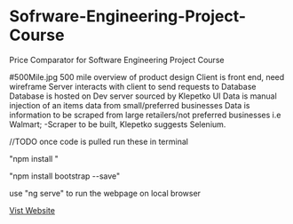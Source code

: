 # Sofrware-Engineering-Project-Course
Price Comparator for Software Engineering Project Course

#500Mile.jpg
500 mile overview of product design
Client is front end, need wireframe
Server interacts with client to send requests to Database
Database is hosted on Dev server sourced by Klepetko
UI Data is manual injection of an items data from small/preferred businesses
Data is information to be scraped from large retailers/not preferred businesses i.e Walmart;
     -Scraper to be built, Klepetko suggests Selenium.


//TODO once code is pulled
run these in terminal

 "npm install "
 
 "npm install bootstrap --save"
 
 use "ng serve" to run the webpage on local browser
 
 
 [Vist Website](http://bobcatclaws.ddns.net/home)
